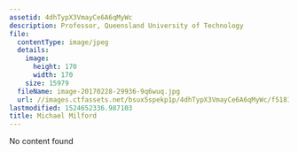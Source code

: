```yaml
---
assetid: 4dhTypX3VmayCe6A6qMyWc
description: Professor, Queensland University of Technology
file:
  contentType: image/jpeg
  details:
    image:
      height: 170
      width: 170
    size: 15979
  fileName: image-20170228-29936-9q6wuq.jpg
  url: //images.ctfassets.net/bsux5spekp1p/4dhTypX3VmayCe6A6qMyWc/f518181660a20929b6cbb30344c11654/image-20170228-29936-9q6wuq.jpg
lastmodified: 1524652336.987103
title: Michael Milford
---
```

No content found